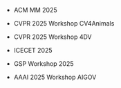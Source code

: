 - ACM MM 2025

- CVPR 2025 Workshop CV4Animals

- CVPR 2025 Workshop 4DV

- ICECET 2025

- GSP Workshop 2025

- AAAI 2025 Workshop AIGOV
